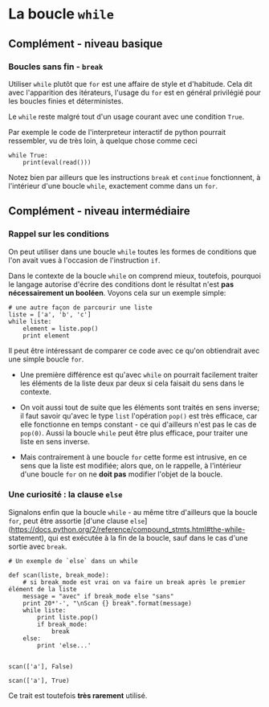 
# La boucle `while`

## Complément - niveau basique

### Boucles sans fin - `break` 

Utiliser `while` plutôt que `for` est une affaire de style et d'habitude. Cela
dit avec l'apparition des itérateurs, l'usage du `for` est en général privilégié
pour les boucles finies et déterministes.

Le `while` reste malgré tout d'un usage courant avec une condition `True`.

Par exemple le code de l'interpreteur interactif de python pourrait ressembler,
vu de très loin, à quelque chose comme ceci

    while True:
        print(eval(read()))

Notez bien par ailleurs que les instructions `break` et `continue` fonctionnent,
à l'intérieur d'une boucle `while`, exactement comme dans un `for`.

## Complément - niveau intermédiaire

### Rappel sur les conditions

On peut utiliser dans une boucle `while` toutes les formes de conditions que
l'on avait vues à l'occasion de l'instruction `if`.

Dans le contexte de la boucle `while` on comprend mieux, toutefois, pourquoi le
langage autorise d'écrire des conditions dont le résultat n'est **pas
nécessairement un booléen**. Voyons cela sur un exemple simple:


    # une autre façon de parcourir une liste
    liste = ['a', 'b', 'c']
    while liste:
        element = liste.pop()
        print element

Il peut être intéressant de comparer ce code avec ce qu'on obtiendrait avec une
simple boucle `for`.

 * Une première différence est qu'avec `while` on pourrait facilement traiter
les éléments de la liste deux par deux si cela faisait du sens dans le contexte.

 * On voit aussi tout de suite que les éléments sont traités en sens inverse; il
faut savoir qu'avec le type `list` l'opération `pop()` est très efficace, car
elle fonctionne en temps constant - ce qui d'ailleurs n'est pas le cas de
`pop(0)`. Aussi la boucle `while` peut être plus efficace, pour traiter une
liste en sens inverse.

 * Mais contrairement à une boucle `for` cette forme est intrusive, en ce sens
que la liste est modifiée; alors que, on le rappelle, à l'intérieur d'une boucle
`for` on ne **doit pas** modifier l'objet de la boucle.

### Une curiosité : la clause `else`

Signalons enfin que la boucle `while` - au même titre d'ailleurs que la boucle
`for`, peut être assortie [d'une clause
`else`](https://docs.python.org/2/reference/compound_stmts.html#the-while-
statement), qui est exécutée à la fin de la boucle, sauf dans le cas d'une
sortie avec `break`.


    # Un exemple de `else` dans un while
    
    def scan(liste, break_mode):
        # si break_mode est vrai on va faire un break après le premier élément de la liste
        message = "avec" if break_mode else "sans"
        print 20*'-', "\nScan {} break".format(message)
        while liste:
            print liste.pop()
            if break_mode:
                break
        else:
            print 'else...'
    
            
    scan(['a'], False)
    
    scan(['a'], True)


Ce trait est toutefois **très rarement** utilisé.
